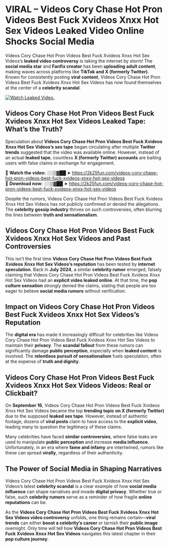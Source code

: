 # VIRAL – Videos Cory Chase Hot Pron Videos Best Fuck Xvideos Xnxx Hot Sex Videos Leaked Video Online Shocks Social Media 

Videos Cory Chase Hot Pron Videos Best Fuck Xvideos Xnxx Hot Sex Videos’s **leaked video controversy** is taking the internet by storm! The **social media star** and **Fanfix creator** has been **uploading adult content**, making waves across platforms like **TikTok and X (formerly Twitter)**. Known for consistently posting **viral content**, Videos Cory Chase Hot Pron Videos Best Fuck Xvideos Xnxx Hot Sex Videos has now found themselves at the center of a **celebrity scandal**.  

[![Watch Leaked Video.](https://miro.medium.com/v2/resize:fit:828/format:webp/1*cilzJN44JGOrTw9NJCrNHA.gif "Watch Leaked Video")](https://2k25fun.com/videos-cory-chase-hot-pron-videos-best-fuck-xvideos-xnxx-hot-sex-videos)

## **Videos Cory Chase Hot Pron Videos Best Fuck Xvideos Xnxx Hot Sex Videos Leaked Tape: What’s the Truth?**  
Speculation about **Videos Cory Chase Hot Pron Videos Best Fuck Xvideos Xnxx Hot Sex Videos’s sex tape** began circulating after multiple **Twitter trends** suggested that the video was available online. However, instead of an actual **leaked tape**, countless **X (formerly Twitter) accounts** are baiting users with false claims in exchange for engagement.  

🔹 **Watch the video:** ░░▒▓██ ➤ https://2k25fun.com/videos-cory-chase-hot-pron-videos-best-fuck-xvideos-xnxx-hot-sex-videos  
🔹 **Download now:** ░░▒▓██ ➤ https://2k25fun.com/videos-cory-chase-hot-pron-videos-best-fuck-xvideos-xnxx-hot-sex-videos  

Despite the rumors, Videos Cory Chase Hot Pron Videos Best Fuck Xvideos Xnxx Hot Sex Videos has not publicly confirmed or denied the allegations. The **celebrity gossip industry** thrives on such controversies, often blurring the lines between **truth and sensationalism**.  

## **Videos Cory Chase Hot Pron Videos Best Fuck Xvideos Xnxx Hot Sex Videos and Past Controversies**  
This isn’t the first time **Videos Cory Chase Hot Pron Videos Best Fuck Xvideos Xnxx Hot Sex Videos’s reputation** has been tested by **internet speculation**. Back in **July 2024**, a similar **celebrity rumor** emerged, falsely claiming that Videos Cory Chase Hot Pron Videos Best Fuck Xvideos Xnxx Hot Sex Videos had an **explicit video leaked online**. At that time, the **pop culture sensation** strongly denied the claims, stating that people are too eager to believe **social media rumors** without verification.  

## **Impact on Videos Cory Chase Hot Pron Videos Best Fuck Xvideos Xnxx Hot Sex Videos’s Reputation**  
The **digital era** has made it increasingly difficult for celebrities like Videos Cory Chase Hot Pron Videos Best Fuck Xvideos Xnxx Hot Sex Videos to maintain their **privacy**. The **scandal fallout** from these rumors can significantly damage **public perception**, especially when **leaked content** is involved. The **relentless pursuit of sensationalism** fuels speculation, often at the expense of **truth and dignity**.  

## **Videos Cory Chase Hot Pron Videos Best Fuck Xvideos Xnxx Hot Sex Videos Videos: Real or Clickbait?**  
On **September 16**, Videos Cory Chase Hot Pron Videos Best Fuck Xvideos Xnxx Hot Sex Videos became the top **trending topic on X (formerly Twitter)** due to the supposed **leaked sex tape**. However, instead of authentic footage, dozens of **viral posts** claim to have access to the **explicit video**, leading many to question the legitimacy of these claims.  

Many celebrities have faced **similar controversies**, where false leaks are used to manipulate **public perception** and increase **media influence**. Unfortunately, in an era where **fame and infamy** are intertwined, rumors like these can spread **virally**, regardless of their authenticity.  

## **The Power of Social Media in Shaping Narratives**  
Videos Cory Chase Hot Pron Videos Best Fuck Xvideos Xnxx Hot Sex Videos’s latest **celebrity scandal** is a clear example of how **social media influence** can shape narratives and invade **digital privacy**. Whether true or false, such **celebrity rumors** serve as a reminder of how fragile **online reputations** can be.  

As the **Videos Cory Chase Hot Pron Videos Best Fuck Xvideos Xnxx Hot Sex Videos video controversy** unfolds, one thing remains certain—**viral trends** can either **boost a celebrity’s career** or tarnish their **public image** overnight. Only time will tell how **Videos Cory Chase Hot Pron Videos Best Fuck Xvideos Xnxx Hot Sex Videos** navigates this latest chapter in their **pop culture journey**. 